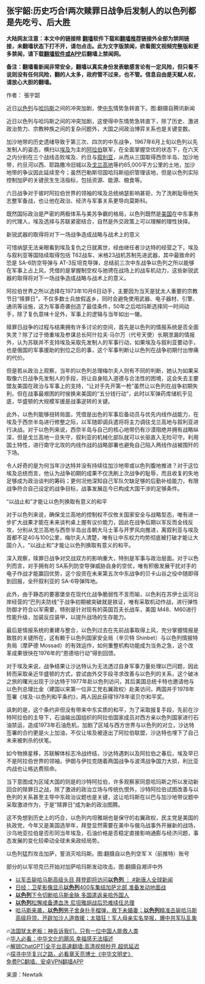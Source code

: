  <!-- 面包屑导航 --> <h2>张宇韶:历史巧合!两次赎罪日战争后发制人的以色列都是先吃亏、后大胜</h2> <p class="notice"><b>大陆网友注意：本文中的链接除 <a href="https://github.com/bannedbook/fanqiang" >翻墙</a>软件下载和<a href="https://github.com/killgcd/justmysocks/blob/master/README.md">翻墙推荐</a>链接外全部为禁网链接，未翻墙状态下打不开，请勿点击。此为文字版禁闻，欲看图文视频完整版和更多禁闻，请下载<a href="https://github.com/bannedbook/fanqiang">翻墙软件或APP</a>后翻墙上禁闻网。</p><p>备注：翻墙看新闻非常安全，翻墙以真实身份发表敏感言论有一定风险，但只看不说则没有任何风险，翻的人太多，政府管不过来，也不管。信息自由是天赋人权，请放心大胆的翻墙。</b></p>  <div class="entry"> <p>作者： 張宇韶</p> <p id="conimg">近日<a href="https://www.bannedbook.org/bnews/tag/%e4%bb%a5%e8%89%b2%e5%88%97/" class="st_tag internal_tag" rel="tag" title="标签 以色列 下的日志">以色列</a>与<a href="https://www.bannedbook.org/bnews/tag/%E5%93%88%E7%8E%9B%E6%96%AF/" class="st_tag internal_tag" rel="tag" title="标签 哈玛斯 下的日志">哈玛斯</a>之间的冲突加剧，使<a href="https://www.bannedbook.org/bnews/tag/%e4%b8%ad%e4%b8%9c/" class="st_tag internal_tag" rel="tag" title="标签 中东 下的日志">中东</a>情势急转直下。图:翻摄自腾讯新闻</p> <p>近日以色列与哈玛斯之间的冲突加剧，这使得中东情势急转直下，除了历史、激进政治势力、宗教种族之间的复杂问题外，大国之间政治博弈关系也是关键变数。</p> <p>加沙地带的历史遗绪导致于第三次、四次的中东战争，1967年6月上旬以色列以先发制人的姿态，横扫以<a href="https://www.bannedbook.org/bnews/tag/%e5%9f%83%e5%8f%8a/" class="st_tag internal_tag" rel="tag" title="标签 埃及 下的日志">埃及</a>为主的<a href="https://www.bannedbook.org/bnews/tag/%e9%98%bf%e6%8b%89%e4%bc%af/" class="st_tag internal_tag" rel="tag" title="标签 阿拉伯 下的日志">阿拉伯</a>联军，在全面掌握空优的状态下，在六天之内分别在三个战线击败埃及、约旦与<a href="https://www.bannedbook.org/bnews/tag/%e5%8f%99%e5%88%a9%e4%ba%9a/" class="st_tag internal_tag" rel="tag" title="标签 叙利亚 下的日志">叙利亚</a>，从而从三国取得西奈半岛、加沙地带，约旦河以西、耶路撒冷旧城以及<a href="https://www.bannedbook.org/bnews/tag/%E6%88%88%E5%85%B0%E9%AB%98%E5%9C%B0/" class="st_tag internal_tag" rel="tag" title="标签 戈兰高地 下的日志">戈兰高地</a>等约65,000平方公里的土地，加沙地带的争议因此延续至今；虽然巴勒斯坦国哈玛斯组织管理该地，但是以色列实际控制加萨的关键民生生活指标，包括资源、能源、粮食等。</p> <p>六日战争对于彼时阿拉伯世界的领袖的埃及总统纳瑟影响甚钜，为了洗刷耻辱他矢志整军备战，也让他在政治、经济与军事关系更导向莫斯科。</p> <p>既然国际政治是严密的两极体系与美苏争霸的格局，以色列既然是<a href="https://www.bannedbook.org/bnews/tag/%e7%be%8e%e5%9b%bd/" class="st_tag internal_tag" rel="tag" title="标签 美国 下的日志">美国</a>在中东事务的代理人，埃及选择与苏联紧密结合，自然是外交政策上可以理解的理性抉择。</p> <p>新锐武器的取得将对下一场战争造成战略与战术上的意义</p> <p>可惜纳瑟无法亲眼看到埃及复仇之日就离世，经由继任者沙达特的经营之下，埃及与叙利亚等国陆续取得包括 T62战车、米格23战机苏制先进武器，其中最致命的恐是 SA-6防空导弹与 AT-3反坦克导弹，总结前三次中东战争以色列之所以能够在军事上占上风，凭借的是掌握制空权与驰骋在战场上的战车机动力，这些新锐武器的取得将对下一场战争造成战略与战术上的意义。</p> <p>阿拉伯世界之所以选择在1973年10月6日动手，主要因为当天是犹太人重要的宗教节日“赎罪日”，不仅多数士兵放假返乡，同时会避免使用武器、电子器材、引擎、通讯等设施，这为军事奇袭创造了最佳条件，50年之后哈玛斯选择同一时间动手，除了复仇意味十足外，军事上的逻辑与当年如出一辙。</p> <p>赎罪日战争的过程与结果拥有许多讨论的空间，首先是以色列的情报系统是否全面失灵？除了过于倚重埃及参谋总长阿什拉夫·马尔万（代号天使）长期泄漏的情报外，认为苏联并不支持埃及采取先发制人的军事行动，如果埃及与叙利亚要动手，也是俄国的军事援助的到位之后的事，这个军事判断让以色列在战争初期付出惨痛的代价。</p> <p>但是若从政治上观察，当年的以色列总理梅尔夫人则有不同的判断，她认为如果采取像六日战争先发制人的手段，将让自身陷入道德与合法性的困境，这会失去主要盟友美国在政治与军事上的支持，“让对手先开第一枪”虽然让以色列在战争初期失利，但在战事最艰困的时侯换来美国的“五分钱行动”，此时以军弹药库储机乎见底，华盛顿的大规模军援是战事逆转的关键。</p> <p>此外，以色列能够扭转局面，凭借是出色的军事后备动员与优先内线作战能力，在埃及于西奈半岛进行修整之际，以军随即调兵遣将将主力调往戈兰高地与叙利亚进行决战。对于以色列来说，西奈半岛与自己的核心地带仍有沙漠阻绝并拥有战略纵深，但是戈兰高地一旦失守，叙利亚的机械化部队就可以长驱直入无险可守。利用国土特性，进行南守北攻的内线作战的战略部署也避免自己陷入两线作战被围歼的下场。</p>  <p>令人好奇的是为何当年沙达特并没有持续往加沙地带或以色列腹地推进？对于这位埃及总统而言，他认为战争初期的成果不仅洗刷上次战争的耻辱，而且收复的失地足够成为政治谈判的筹码；更何况他深知自己军队欠缺足够的后勤补给能力，有限战争符合自己设定的战争目标，战事发展迄今已构成大国干涉的足够条件。</p> <p>“以战止和”才能让以色列换取有意义的和平</p> <p>对于以色列来说，确保戈兰高地的控制权不仅攸关国家安全与战略型态，唯有进一步扩大战果才能在未来谈判桌上握有议价能力，因此在战争后期以军反而全线反攻，分别从戈兰高地与西奈半岛出击朝大马士革与开罗风向推进，离叙利亚与埃及首都不足40与100公里，梅尔夫人清楚，唯有让中东权力均势彻底被打破才能让大国介入，“以战止和”才能让以色列换取有意义的和平。</p> <p>深入观察，赎罪日战争对交战双方的影响重大，特别是军事与政治层面。对于以色列而言，对手拥有的 SA系列防空导弹威胁自身的空优，唯有积极发展干扰对手的电子作战才能赢回优势，这个投资在未来第五次中东战争的贝卡山谷之役中随即得到回报，全歼叙利亚的 SA-6导弹阵地。</p> <p>此外，由于静态的要塞堡垒在现代化战争脆弱性不言而喻，以色利在苏伊士运河沿岸经营的“巴列夫防线”于战争初期被突破就是铁证，唯有采取机动作战，进行弹性防御才符合以军需要，特别是针对现有的英国百夫长战车，美国 M48、M60进行性能升级，加装反应装甲，以提升战场的生存能力。</p> <p>最后是情报系统的重建与整合，以色列过去在先前战事取得上风，充分掌握情报是致胜的关键所在，这有赖于以色列国家安全局（辛贝特 Shinbet）与以色列情报特务局（摩萨德 Mossad）的有效运作，如何重整机构功能成为当务之急，这个改革成果很快在1976年的“恩德培行动”得到回馈。</p>  <p>对于埃及来说，战争结果让沙达特认为无法透过自身军事力量处理以巴问题，因此转而采取亲近华盛顿的方式，尝试由外交手段寻求改善与以色列的关系，这个破冰之旅的曙光出现于沙达特于1977年赴以色列访问，其后美国总统卡特也邀请他与以色列总理比金（建国以来第一位非工党右翼政权）赴美访问，两国并于1978年签署《埃及-以色列和平条约》，两人因此获得1978年诺贝尔和平奖。</p> <p>讽刺的是，这个条约非但没有带来中东实质的和平，为了采取报复手段，先前在沙特阿拉伯的主导下，石油输出国组织的阿拉伯国家成员对西方亲以色列国家进行石油禁运，造成1973年石油危机，加剧了区域与西方世界与以色列的对立，沙达特签署的合约更是火上加油，不仅让埃及被逐出了阿拉伯联盟，沙达特也埋下了自己未来被刺杀的伏笔。</p> <p>如今物换星移，苏联解体标志冷战终结，沙达特遇刺以及阿拉伯之春后，埃及早已不是阿拉伯世界的领袖，伊朗与伊拉克随着两国战争与波湾战争国力大损，利比亚内战也让格达费殒命。</p> <p>当下意图成为区域大国的则是的沙特阿拉伯，许多观察家同意哈玛斯之所以发动新回合的赎罪日之战，除了激进的政治立场与传统仇恨外，沙特阿拉伯试图改善与以色列的关系甚至主导中东政治议题也是关键，这让哈玛斯在以巴与加沙地带议题中采取激进作为，于是“赎罪日”成为新的政治图腾。</p> <p>这不免想到历史上的巧合，以色列内坦雅胡也是保守的右翼政权，民主党是美国的执政党，今年又是美国选举年，拜登显然需要在美中与俄乌战事外开展新的战场，沙乌地亚拉伯是否形同当年埃及，石油价格是否稳定直接影响通膨与经济问题，事态发展的变化较牵动全球未来政经局势。</p> <p>以色列猛烈攻击加萨，誓消灭哈玛斯。图:翻摄自以色列空军 X（前推特）账号</p>  <p>部分的以军坦克已开始对加萨哈玛斯发动攻击。图:翻摄自湘评中外</p> <!--<div id="taboola-mid-1"></div>--><ul class='op-related-articles' title='相关阅读'> <li><a href='https://www.bannedbook.org/bnews/bannedvideo/20231018/1948814.html' target='_blank'>以军击毙哈马斯高级头目 拜登即将访问<b>以色列</b> ｜ #新唐人全球新闻</a></li> <li><a href='https://www.bannedbook.org/bnews/topimagenews/20231018/1948803.html' target='_blank'>日经：卫星影像显示<b>以色列</b>400车集结加萨北部 准备发动地面战</a></li> <li><a href='https://www.bannedbook.org/bnews/baitai/20231018/1948792.html' target='_blank'><b>以色列</b>下令切断哈马斯金脉 多国遣返亲哈外国人</a></li> <li><a href='https://www.bannedbook.org/bnews/topimagenews/20231018/1948790.html' target='_blank'><b>以色列</b>松懈戒备遭血洗 尼坦雅胡战后恐难续任总理</a></li> <li><a href='https://www.bannedbook.org/bnews/bannedvideo/20231018/1948785.html' target='_blank'>哈马斯来袭，<b>以色列</b>男子舍身扑手榴弹，救下未婚妻；<b>以色列</b>精准击毙哈马斯高级将领，开辟加沙人道救援；太猖狂！军人母亲实名举报，爆中共军队乱象</a></li> </ul> <p class="texttj"> 🔥<a href="https://www.bannedbook.org/bnews/ssgc/20230219/1850782.html" target="_blank">法国犹太老板：神告诉我们，只有一位中国人能救人类</a><br/> 🔥<a href="https://www.bannedbook.org/bnews/comments/20220220/1694796.html" target="_blank">华人必看：中华文化的飓风 幸福感无法描述</a><br/> 🔥<a href="https://github.com/bannedbook/fanqiang/wiki/V2ray%E6%9C%BA%E5%9C%BA" target="_blank">解锁ChatGPT|全平台高速翻墙:高清视频秒开,超低延迟</a><br/> 🔥<a href="https://www.bannedbook.org/bnews/comments/20220808/1768773.html" target="_blank">探寻中华复兴之路，必看章天亮博士《中华文明史》</a><br/> <a href="https://github.com/bannedbook/fanqiang/wiki/%E7%A6%81%E9%97%BB%E7%BD%91%E5%AE%89%E5%8D%93%E7%BF%BB%E5%A2%99%E6%96%B0%E9%97%BBAPP" target="_blank">免费PC翻墙、安卓VPN翻墙APP</a><br/> </p><p class="src-info">来源：Newtalk </p><a name='sharetosocial'></a> <div style="margin-bottom:5px;padding-bottom:5px;clear:both"> <div id="archive-pix-1" class="banner-ads"> <!-- AuctionX Display platform tag START --> <div id="27602x728x90x621x_ADSLOT1" clicktrack="%%CLICK_URL_ESC%%"></div>  <!-- AuctionX Display platform tag END --> </div> <div id="archive-pix-2" class="banner-ads"> <!-- AuctionX Display platform tag START --> <div id="27556x300x250x621x_ADSLOT1" clicktrack="%%CLICK_URL_ESC%%" style="margin:0 auto;text-align:center"></div>  <!-- AuctionX Display platform tag END --> </div> </div>  <div id="archive-pix-1" class="banner-ads"> <!-- AuctionX Display platform tag START --> <div id="27603x728x90x621x_ADSLOT1" clicktrack="%%CLICK_URL_ESC%%"></div>  <!-- AuctionX Display platform tag END --> </div> </div><!--END ENTRY--> 
